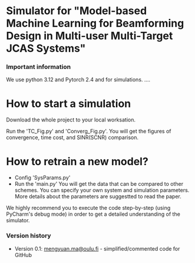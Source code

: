 # Simulator for "Model-based Machine Learning for Beamforming Design in Multi-user Multi-Target JCAS Systems"

### Important information

We use python 3.12 and Pytorch 2.4 and for simulations.
....



# How to start a simulation
Download the whole project to your local worksation.

Run the 'TC_Fig.py' and 'Converg_Fig.py'. You will get the figures of convergence, time cost, and SINR(SCNR) comparison.




# How to retrain a new model?
- Config 'SysParams.py'
- Run the 'main.py'
You will get the data that can be compared to other schemes. You can specify your own system and simulation parameters. More details about the parameters are suggestted to read the paper. 

We highly recommend you to execute the code step-by-step (using PyCharm's debug mode) in order to get a detailed understanding of the simulator.

### Version history
- Version 0.1: mengyuan.ma@oulu.fi - simplified/commented code for GitHub
